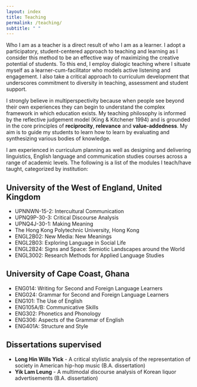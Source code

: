 ```yaml
---
layout: index
title: Teaching
permalink: /teaching/
subtitle: " "
---
```

Who I am as a teacher is a direct result of who I am as a learner. I adopt a participatory, student-centered approach to teaching and learning as I consider this method to be an effective way of maximizing the creative potential of students. To this end, I employ dialogic teaching where I situate myself as a learner-cum-facilitator who models active listening and engagement. I also take a critical approach to curriculum development that underscores commitment to diversity in teaching, assessment and student support.

I strongly believe in multiperspectivity because when people see beyond their own experiences they can begin to understand the complex framework in which education exists. My teaching philosophy is informed by the reflective judgement model (King & Kitchener 1994) and is grounded in the core principles of **reciprocity**, **relevance** and **value-addedness**. My aim is to guide my students to learn how to learn by evaluating and synthesizing various bodies of knowledge.

I am experienced in curriculum planning as well as designing and delivering linguistics, English language and communication studies courses across a range of academic levels. The following is a list of the modules I teach/have taught, categorized by institution:

## University of the West of England, United Kingdom

* UPNNWN-15-2: Intercultural Communication
* UPNQ9P-30-3: Critical Discourse Analysis
* UPNQ4J-30-1: Making Meaning
* The Hong Kong Polytechnic University, Hong Kong
* ENGL2B02: New Media: New Meanings
* ENGL2B03: Exploring Language in Social Life
* ENGL2B24: Signs and Space: Semiotic Landscapes around the World
* ENGL3002: Research Methods for Applied Language Studies

## University of Cape Coast, Ghana

* ENG014: Writing for Second and Foreign Language Learners
* ENG024: Grammar for Second and Foreign Language Learners
* ENG101: The Use of English
* ENG105A/B: Communicative Skills
* ENG302: Phonetics and Phonology
* ENG306: Aspects of the Grammar of English
* ENG401A: Structure and Style

## Dissertations supervised

* **Long Hin Wills Yick** - A critical stylistic analysis of the representation of society in American hip-hop music (B.A. dissertation)
* **Yik Lam Leung** - A multimodal discourse analysis of Korean liquor advertisements (B.A. dissertation)